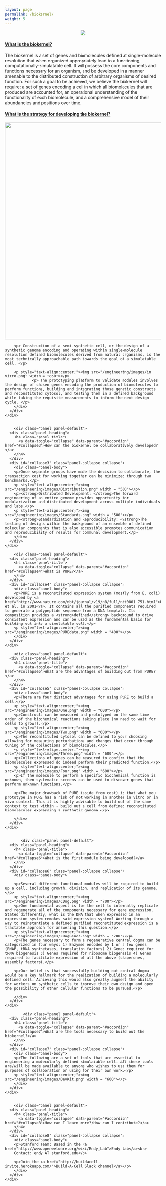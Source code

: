 ```yaml
---
layout: page
permalink: /biokernel/
weight: 5
---
```


<html>
<head>
  <meta name="viewport" content="width=device-width, initial-scale=1">
  <link rel="stylesheet" href="https://maxcdn.bootstrapcdn.com/bootstrap/3.3.7/css/bootstrap.min.css">
  <script src="https://ajax.googleapis.com/ajax/libs/jquery/3.2.1/jquery.min.js"></script>
  <script src="https://maxcdn.bootstrapcdn.com/bootstrap/3.3.7/js/bootstrap.min.js"></script>
</head>
<body>

<p style="text-align:center;"><img src="/engineering/images/Biokernel.png"></p>

<div class="container">

  <div class="panel-group" id="accordion">
    <div class="panel panel-default">
      <div class="panel-heading">
        <h4 class="panel-title">
          <a data-toggle="collapse" data-parent="#accordion" href="#collapse1">What is the biokernel?</a>
        </h4>
      </div>
      <div id="collapse1" class="panel-collapse collapse">
        <div class="panel-body">The biokernel is a set of genes and biomolecules defined at single-molecule resolution that when organized appropriately lead to a functioning, computationally-simulatable cell. It will possess the core components and functions necessary for an organism, and be developed in a manner amenable to the distributed construction of arbitrary organisms of desired function. For such a goal to be achieved, we believe the biokernel will require: a set of genes encoding a cell in which all biomolecules that are produced are accounted for, an operational understanding of the functionality of each biomolecule, and a comprehensive model of their abundancies and positions over time.
</div>
      </div>
    </div>
	
	
   <div class="panel panel-default">
      <div class="panel-heading">
        <h4 class="panel-title">
          <a data-toggle="collapse" data-parent="#accordion" href="#collapse2">What is the strategy for developing the biokernel?</a>
        </h4>
      </div>
      <div id="collapse2" class="panel-collapse collapse">
        <div class="panel-body">
				<p style="text-align:center;"><img src="/engineering/images/Approach.png" width = "700"></p>
				
        <p> Construction of a semi-synthetic cell, or the design of a synthetic genome encoding and operating within single-molecule resolution defined biomolecules derived from natural organisms, is the most technically approachable path towards the goal of a simulatable cell. </p>
				
        <p style="text-align:center;"><img src="/engineering/images/in vitro.png" width = "850"></p>
				<p> The prototyping platform to validate modules involves the design of chosen genes encoding the production of biomolecules to perform functions, building and integrating those genetic constructs and reconstituted cytosol, and testing them in a defined background while taking the requisite measurements to inform the next design cycle. </p>	
		</div>
      </div>
    </div>
	
	
	    <div class="panel panel-default">
      <div class="panel-heading">
        <h4 class="panel-title">
          <a data-toggle="collapse" data-parent="#accordion" href="#collapse3">How can the biokernel be collaboratively developed?</a>
        </h4>
      </div>
      <div id="collapse3" class="panel-collapse collapse">
        <div class="panel-body">
		<p>Once separate groups have made the decision to collaborate, the transaction cost for working together can be minimized through two benchmarks.</p>
		<p style="text-align:center;"><img src="/engineering/images/Distribution.png" width = "500"></p>
		<p><strong>Distributed Development: </strong>The forward engineering of an entire genome provides opportunity for modularization and distributed development across multiple individuals and labs.</p>
		<p style="text-align:center;"><img src="/engineering/images/Standards.png" width = "500"></p>
		<p><strong>Standardization and Reproducibility: </strong>The testing of designs within the background of an ensemble of defined molecular components that is also accessible promotes communication and reproducibility of results for communal development.</p>
		</div>
      </div>
    </div>
	
	    <div class="panel panel-default">
      <div class="panel-heading">
        <h4 class="panel-title">
          <a data-toggle="collapse" data-parent="#accordion" href="#collapse4">What is PURE?</a>
        </h4>
      </div>
      <div id="collapse4" class="panel-collapse collapse">
        <div class="panel-body">
		<p>PURE is a reconstituted expression system (mostly from E. coli) developed by <a href="http://www.nature.com/nbt/journal/v19/n8/full/nbt0801_751.html">Ueda et al. in 2001</a>. It contains all the purified components required to generate a polypeptide sequence from a DNA template. Its composition provides a <strong>defined</strong> background to drive consistent expression and can be used as the fundamental basis for building out into a simulatable cell.</p>
		<p style="text-align:center;"><img src="/engineering/images/PUREdata.png" width = "400"></p>
		</div>
      </div>
    </div>
	
        <div class="panel panel-default">
      <div class="panel-heading">
        <h4 class="panel-title">
          <a data-toggle="collapse" data-parent="#accordion" href="#collapse5">What are the advantages of building out from PURE?</a>
        </h4>
      </div>
      <div id="collapse5" class="panel-collapse collapse">
        <div class="panel-body">
        <p>There are four distinct advantages for using PURE to build a cell.</p>
        <p style="text-align:center;"><img src="/engineering/images/One.png" width = "600"></p>
       	<p>Constructs can be measured and prototyped on the same time order of the biochemical reactions taking place (no need to wait for cells to grow!).</p>
        <p style="text-align:center;"><img src="/engineering/images/Two.png" width = "600"></p>
        <p>The reconstituted cytosol can be defined to your choosing allowing for measuring perturbations and changes that occur through tuning of the collections of biomolecules.</p>
		<p style="text-align:center;"><img src="/engineering/images/Three.png" width = "600"></p>
        <p>Collections of genes can be measured to confirm that the biomolecules expressed do indeed perform their predicted function.</p>
		<p style="text-align:center;"><img src="/engineering/images/Four.png" width = "600"></p>
        <p>If the molecule to perform a specific biochemical function is unknown, then systematic screens can be used to discover genes that perform unknown functions.</p>
        
        <p>The major drawback of PURE (aside from cost) is that what you prototype in PURE has a risk of not working in another in vitro or in vivo context. Thus it is highly advisable to build out of the same context to test within - build out a cell from defined reconstituted biomolecules expressing a synthetic genome.</p>
        
        </div>
      </div>
    </div>
	
	
	       <div class="panel panel-default">
      <div class="panel-heading">
        <h4 class="panel-title">
          <a data-toggle="collapse" data-parent="#accordion" href="#collapse6">What is the first module being developed?</a>
        </h4>
      </div>
      <div id="collapse6" class="panel-collapse collapse">
        <div class="panel-body">
        
        <p>Several different functional modules will be required to build up a cell, including growth, division, and replication of its genome.</p>
        <p style="text-align:center;"><img src="/engineering/images/CDog.png" width = "700"></p>
        <p>One fundamental aspect is for the cell to internally replicate and regenerate all of the components necessary for gene expression. Stated differently, what is the DNA that when expressed in an expression system remakes said expression system? Working through a way to reinstantiate a defined purified reconstituted expression is a tractable approach for answering this question.</p>
        <p style="text-align:center;"><img src="/engineering/images/CDogGenes.png" width = "700"></p>
        <p>The genes necessary to form a regenerative central dogma can be categorized in four ways: 1) Enzymes encoded by 1 or a few genes (RNAP, tRNA synthetases, translation factors) 2) Genes required for tRNA biogenesis 3) Genes required for ribosome biogenesis 4) Genes required to facilitate expression of all the above (chaperones, assembly factors).</p>
        
        <p>Our belief is that successfully building out central dogma would be a key hallmark for the realization of building a molecularly defined cell. Achieving this would also greatly augment the ability for workers on synthetic cells to improve their own design and open the possibility of other cellular functions to be pursued.</p>
        
        </div>
      </div>
    </div>

	        <div class="panel panel-default">
      <div class="panel-heading">
        <h4 class="panel-title">
          <a data-toggle="collapse" data-parent="#accordion" href="#collapse7">What are the tools necessary to build out the biokernel?</a>
        </h4>
      </div>
      <div id="collapse7" class="panel-collapse collapse">
        <div class="panel-body">
        <p>The following are a set of tools that are essential to engineering a molecularly defined simulatable cell. All these tools are/will be made available to anyone who wishes to use them for purposes of collaboration or using for their own work.</p>
		<p style="text-align:center;"><img src="/engineering/images/DevKit.png" width = "600"></p>
        </div>
      </div>
    </div>
	
	
        <div class="panel panel-default">
      <div class="panel-heading">
        <h4 class="panel-title">
          <a data-toggle="collapse" data-parent="#accordion" href="#collapse8">How can I learn more?/How can I contribute?</a>
        </h4>
      </div>
      <div id="collapse8" class="panel-collapse collapse">
        <div class="panel-body">
 		<p>Stanford Team: Based in the <a href="http://www.openwetware.org/wiki/Endy_Lab">Endy Lab</a><br>
        Contact: endy AT stanford.edu</p>
        
        <p>Join the <a href="http://buildacell-invite.herokuapp.com/">Build-A-Cell Slack channel</a></p>
        </div>
      </div>
    </div>

     
	
  </div> 
</div>
    
</body>
</html>
